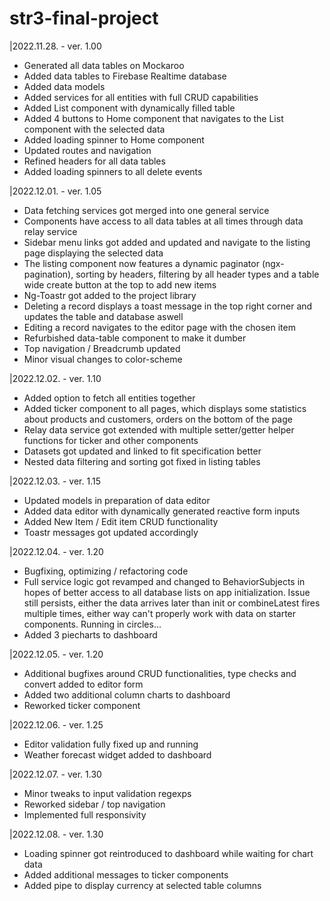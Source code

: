 # str3-final-project

|2022.11.28. - ver. 1.00

- Generated all data tables on Mockaroo
- Added data tables to Firebase Realtime database
- Added data models
- Added services for all entities with full CRUD capabilities
- Added List component with dynamically filled table
- Added 4 buttons to Home component that navigates to the List component with the selected data
- Added loading spinner to Home component
- Updated routes and navigation
- Refined headers for all data tables
- Added loading spinners to all delete events

|2022.12.01. - ver. 1.05

- Data fetching services got merged into one general service
- Components have access to all data tables at all times through data relay service
- Sidebar menu links got added and updated and navigate to the listing page displaying the selected data
- The listing component now features a dynamic paginator (ngx-pagination), sorting by headers, filtering by all header types and a table wide create button at the top to add new items
- Ng-Toastr got added to the project library
- Deleting a record displays a toast message in the top right corner and updates the table and database aswell
- Editing a record navigates to the editor page with the chosen item
- Refurbished data-table component to make it dumber
- Top navigation / Breadcrumb updated
- Minor visual changes to color-scheme

|2022.12.02. - ver. 1.10

- Added option to fetch all entities together
- Added ticker component to all pages, which displays some statistics about products and customers, orders on the bottom of the page
- Relay data service got extended with multiple setter/getter helper functions for ticker and other components
- Datasets got updated and linked to fit specification better
- Nested data filtering and sorting got fixed in listing tables

|2022.12.03. - ver. 1.15

- Updated models in preparation of data editor
- Added data editor with dynamically generated reactive form inputs
- Added New Item / Edit item CRUD functionality
- Toastr messages got updated accordingly

|2022.12.04. - ver. 1.20

- Bugfixing, optimizing / refactoring code
- Full service logic got revamped and changed to BehaviorSubjects in hopes of better access to all database lists on app initialization. Issue still persists, either the data arrives later than init or combineLatest fires multiple times, either way can't properly work with data on starter components. Running in circles...
- Added 3 piecharts to dashboard


|2022.12.05. - ver. 1.20

- Additional bugfixes around CRUD functionalities, type checks and convert added to editor form
- Added two additional column charts to dashboard
- Reworked ticker component


|2022.12.06. - ver. 1.25

- Editor validation fully fixed up and running
- Weather forecast widget added to dashboard

|2022.12.07. - ver. 1.30

- Minor tweaks to input validation regexps
- Reworked sidebar / top navigation
- Implemented full responsivity

|2022.12.08. - ver. 1.30

- Loading spinner got reintroduced to dashboard while waiting for chart data
- Added additional messages to ticker components
- Added pipe to display currency at selected table columns


